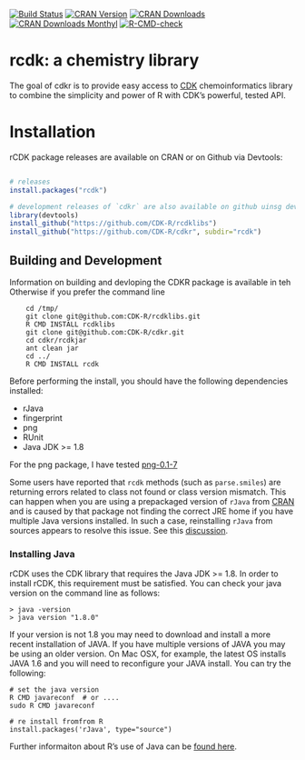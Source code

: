 
<!-- README.md is generated from README.Rmd. Please edit that file -->

[![Build
Status](https://api.travis-ci.org/CDK-R/cdkr.svg?branch=master)](https://travis-ci.org/CDK-R/cdkr)
[![CRAN
Version](https://www.r-pkg.org/badges/version/rcdk?color=green)](https://cran.r-project.org/package=rcdk)
[![CRAN
Downloads](http://cranlogs.r-pkg.org/badges/grand-total/rcdk?color=green)](https://cran.r-project.org/package=rcdk)
[![CRAN Downloads
Monthyl](http://cranlogs.r-pkg.org/badges/last-month/rcdk?color=green)](https://cran.r-project.org/package=rcdk)
[![R-CMD-check](https://github.com/zachcp/cdkr/workflows/R-CMD-check/badge.svg)](https://github.com/zachcp/cdkr/actions)

# rcdk: a chemistry library

The goal of cdkr is to provide easy access to
[CDK](https://github.com/cdk/cdk) chemoinformatics library to combine
the simplicity and power of R with CDK’s powerful, tested API.

# Installation

rCDK package releases are available on CRAN or on Github via Devtools:

``` r

# releases
install.packages("rcdk")

# development releases of `cdkr` are also available on github uinsg devtools:
library(devtools)
install_github("https://github.com/CDK-R/rcdklibs")
install_github("https://github.com/CDK-R/cdkr", subdir="rcdk")
```

## Building and Development

Information on building and devloping the CDKR package is available in
teh Otherwise if you prefer the command line

        cd /tmp/
        git clone git@github.com:CDK-R/rcdklibs.git
        R CMD INSTALL rcdklibs
        git clone git@github.com:CDK-R/cdkr.git
        cd cdkr/rcdkjar
        ant clean jar
        cd ../
        R CMD INSTALL rcdk

Before performing the install, you should have the following
dependencies installed:

- rJava
- fingerprint
- png
- RUnit
- Java JDK \>= 1.8

For the png package, I have tested
[png-0.1-7](http://www.rforge.net/png/files/)

Some users have reported that `rcdk` methods (such as `parse.smiles`)
are returning errors related to class not found or class version
mismatch. This can happen when you are using a prepackaged version of
`rJava` from [CRAN](https://cran.r-project.org/) and is caused by that
package not finding the correct JRE home if you have multiple Java
versions installed. In such a case, reinstalling `rJava` from sources
appears to resolve this issue. See this
[discussion](http://stackoverflow.com/questions/26948777/how-can-i-make-rjava-use-the-newer-version-of-java-on-osx).

### Installing Java

rCDK uses the CDK library that requires the Java JDK \>= 1.8. In order
to install rCDK, this requirement must be satisfied. You can check your
java version on the command line as follows:

    > java -version
    > java version "1.8.0"

If your version is not 1.8 you may need to download and install a more
recent installation of JAVA. If you have multiple versions of JAVA you
may be using an older version. On Mac OSX, for example, the latest OS
installs JAVA 1.6 and you will need to reconfigure your JAVA install.
You can try the following:

    # set the java version
    R CMD javareconf  # or ....
    sudo R CMD javareconf

    # re install fromfrom R
    install.packages('rJava', type="source")

Further informaiton about R’s use of Java can be [found
here](https://cran.r-project.org/doc/manuals/r-release/R-admin.html#Java-support).
